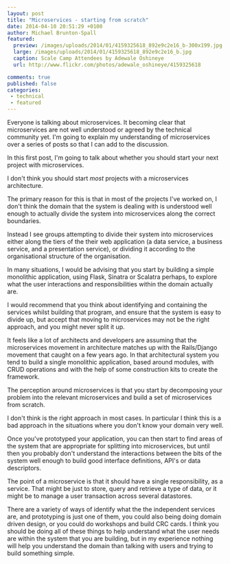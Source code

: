 ```yaml
---
layout: post
title: "Microservices - starting from scratch"
date: 2014-04-10 20:51:29 +0100
author: Michael Brunton-Spall
featured:
  preview: /images/uploads/2014/01/4159325618_892e9c2e16_b-300x199.jpg
  large: /images/uploads/2014/01/4159325618_892e9c2e16_b.jpg
  caption: Scale Camp Attendees by Adewale Oshineye
  url: http://www.flickr.com/photos/adewale_oshineye/4159325618

comments: true
published: false
categories:
 - technical
 - featured
---
```

Everyone is talking about microservices.  It becoming clear that microservices
are not well understood or agreed by the technical community yet.
I'm going to explain my understanding of microservices over a series of posts
so that I can add to the discussion.

In this first post, I'm going to talk about whether you should start your next
project with microservices.
<!-- more -->
I don't think you should start _most_ projects with a microservices architecture.

The primary reason for this is that in most of the projects I've worked on, I
don't think the domain that the system is dealing with is understood well enough
to actually divide the system into microservices along the correct boundaries.

Instead I see groups attempting to divide their system into microservices either
along the tiers of the their web application (a data service, a business service,
and a presentation service), or dividing it according to the organisational
structure of the organisation.

In many situations, I would be advising that you start by building a simple
monolithic application, using Flask, Sinatra or Scalatra perhaps, to explore
what the user interactions and responsibilities within the domain actually are.

I would recommend that you think about identifying and containing the services
whilst building that program, and ensure that the system is easy to divide up,
but accept that moving to microservices may not be the right approach, and you
might never split it up.

It feels like a lot of architects and developers are assuming that the
microservices movement in architecture matches up with the Rails/Django movement
that caught on a few years ago.  In that architectural system you tend to build
a single monolithic application, based around modules, with CRUD operations and
with the help of some construction kits to create the framework.

The perception around microservices is that you start by decomposing your problem
into the relevant microservices and build a set of microservices from scratch.

I don't think is the right approach in most cases.  In particular I think this
is a bad approach in the situations where you don't know your domain very well.


Once you've prototyped your application, you can then start to find areas of the
system that are appropriate for splitting into microservices, but until then you
probably don't understand the interactions between the bits of the system well
enough to build good interface definitions, API's or data descriptors.

The point of a microservice is that it should have a single responsibility, as
a service.  That might be just to store, query and retrieve a type of data, or
it might be to manage a user transaction across several datastores.

There are a variety of ways of identify what the the independent services are,
and prototyping is just one of them, you could also being doing domain driven
design, or you could do workshops and build CRC cards.  I think you should be
doing all of these things to help understand what the user needs are within the
system that you are building, but in my experience nothing will help you
understand the domain than talking with users and trying to build something
simple.
